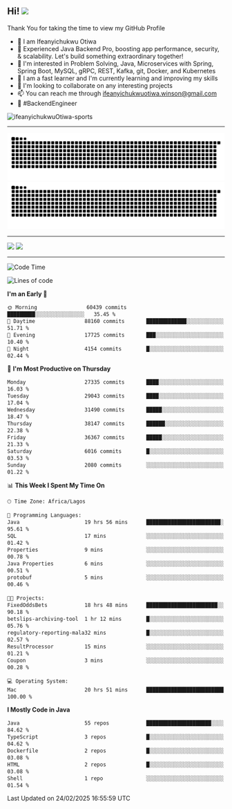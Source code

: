 <!-- BLOG-POST-LIST:START --><!-- BLOG-POST-LIST:END -->

## Hi! <img src="https://media.giphy.com/media/hvRJCLFzcasrR4ia7z/giphy.gif" width="4%"> 

Thank You for taking the time to view my GitHub Profile

- 👋 I am Ifeanyichukwu Otiwa
- 🚀 Experienced Java Backend Pro, boosting app performance, security, & scalability. Let's build something extraordinary together!
- 👀 I'm interested in Problem Solving, Java, Microservices with Spring, Spring Boot, MySQL, gRPC, REST, Kafka, git, Docker, and Kubernetes
- 🌱 I am a fast learner and I'm currently learning and improving my skills
- 💞️ I'm looking to collaborate on any interesting projects
- 📫 You can reach me through ifeanyichukwuotiwa.winson@gmail.com
- 🚀 #BackendEngineer

<p align="left" marginTop="10px"> <img src="https://komarev.com/ghpvc/?username=ifeanyichukwuOtiwa-sports&label=Profile%20views&color=0e75b6&style=for-the-badge" alt="ifeanyichukwuOtiwa-sports" /> </p>

***

<!--🐍📈SNAKEGRAPH / 🌐WEBSITE: https://github.com/Platane/snk -->
![github contribution grid snake animation](https://raw.githubusercontent.com/ifeanyichukwuOtiwa-sports/ifeanyichukwuOtiwa-sports/output/github-contribution-grid-snake-dark.svg#gh-dark-mode-only)![github contribution grid snake animation](https://raw.githubusercontent.com/ifeanyichukwuOtiwa-sports/ifeanyichukwuOtiwa-sports/output/github-contribution-grid-snake.svg#gh-light-mode-only)

***

<p float="left">
  <img float="left" src="https://github-readme-stats.vercel.app/api?username=ifeanyichukwuOtiwa-sports&count_private=true&include_all_commits=true&theme=react&show_icons=true" />
  <img float="right" src="https://github-readme-stats.vercel.app/api/top-langs/?username=ifeanyichukwuOtiwa-sports&layout=compact&show_icons=true&theme=react" /> 
</p>

***



<!--START_SECTION:waka-->
![Code Time](http://img.shields.io/badge/Code%20Time-3%2C492%20hrs%2042%20mins-blue)

![Lines of code](https://img.shields.io/badge/From%20Hello%20World%20I%27ve%20Written-43.0%20million%20lines%20of%20code-blue)

**I'm an Early 🐤** 

```text
🌞 Morning                60439 commits       █████████░░░░░░░░░░░░░░░░   35.45 % 
🌆 Daytime                88160 commits       █████████████░░░░░░░░░░░░   51.71 % 
🌃 Evening                17725 commits       ███░░░░░░░░░░░░░░░░░░░░░░   10.40 % 
🌙 Night                  4154 commits        █░░░░░░░░░░░░░░░░░░░░░░░░   02.44 % 
```
📅 **I'm Most Productive on Thursday** 

```text
Monday                   27335 commits       ████░░░░░░░░░░░░░░░░░░░░░   16.03 % 
Tuesday                  29043 commits       ████░░░░░░░░░░░░░░░░░░░░░   17.04 % 
Wednesday                31490 commits       █████░░░░░░░░░░░░░░░░░░░░   18.47 % 
Thursday                 38147 commits       ██████░░░░░░░░░░░░░░░░░░░   22.38 % 
Friday                   36367 commits       █████░░░░░░░░░░░░░░░░░░░░   21.33 % 
Saturday                 6016 commits        █░░░░░░░░░░░░░░░░░░░░░░░░   03.53 % 
Sunday                   2080 commits        ░░░░░░░░░░░░░░░░░░░░░░░░░   01.22 % 
```


📊 **This Week I Spent My Time On** 

```text
🕑︎ Time Zone: Africa/Lagos

💬 Programming Languages: 
Java                     19 hrs 56 mins      ████████████████████████░   95.61 % 
SQL                      17 mins             ░░░░░░░░░░░░░░░░░░░░░░░░░   01.42 % 
Properties               9 mins              ░░░░░░░░░░░░░░░░░░░░░░░░░   00.78 % 
Java Properties          6 mins              ░░░░░░░░░░░░░░░░░░░░░░░░░   00.51 % 
protobuf                 5 mins              ░░░░░░░░░░░░░░░░░░░░░░░░░   00.46 % 

🐱‍💻 Projects: 
FixedOddsBets            18 hrs 48 mins      ███████████████████████░░   90.18 % 
betslips-archiving-tool  1 hr 12 mins        █░░░░░░░░░░░░░░░░░░░░░░░░   05.76 % 
regulatory-reporting-mala32 mins             █░░░░░░░░░░░░░░░░░░░░░░░░   02.57 % 
ResultProcessor          15 mins             ░░░░░░░░░░░░░░░░░░░░░░░░░   01.21 % 
Coupon                   3 mins              ░░░░░░░░░░░░░░░░░░░░░░░░░   00.28 % 

💻 Operating System: 
Mac                      20 hrs 51 mins      █████████████████████████   100.00 % 
```

**I Mostly Code in Java** 

```text
Java                     55 repos            █████████████████████░░░░   84.62 % 
TypeScript               3 repos             █░░░░░░░░░░░░░░░░░░░░░░░░   04.62 % 
Dockerfile               2 repos             █░░░░░░░░░░░░░░░░░░░░░░░░   03.08 % 
HTML                     2 repos             █░░░░░░░░░░░░░░░░░░░░░░░░   03.08 % 
Shell                    1 repo              ░░░░░░░░░░░░░░░░░░░░░░░░░   01.54 % 
```




 Last Updated on 24/02/2025 16:55:59 UTC
<!--END_SECTION:waka-->

<!--
<p align="center">
![trophy](https://github-profile-trophy.vercel.app/?username=ifeanyichukwuOtiwa-sports&theme=onedark) (https://github.com/ryo-ma/github-profile-trophy)
</p>
-->

<!---
ifeanyi-otiwa/ifeanyi-otiwa is a ✨ special ✨ repository because its `README.md` (this file) appears on your GitHub profile.
You can click the Preview link to take a look at your changes.
--->
